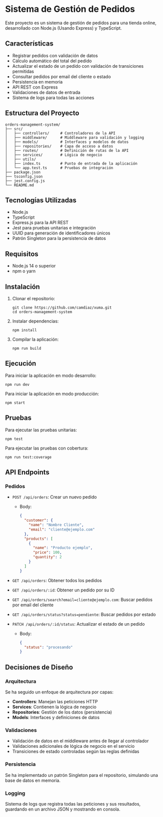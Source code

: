 # Sistema de Gestión de Pedidos

Este proyecto es un sistema de gestión de pedidos para una tienda online, desarrollado con Node.js (Usando Express) y TypeScript.

## Características

- Registrar pedidos con validación de datos
- Cálculo automático del total del pedido
- Actualizar el estado de un pedido con validación de transiciones permitidas
- Consultar pedidos por email del cliente o estado
- Persistencia en memoria
- API REST con Express
- Validaciones de datos de entrada
- Sistema de logs para todas las acciones

## Estructura del Proyecto

```
orders-management-system/
├── src/
│   ├── controllers/     # Controladores de la API
│   ├── middleware/      # Middleware para validación y logging
│   ├── models/          # Interfaces y modelos de datos
│   ├── repositories/    # Capa de acceso a datos
│   ├── routes/          # Definición de rutas de la API
│   ├── services/        # Lógica de negocio
│   ├── utils/           
│   ├── index.ts         # Punto de entrada de la aplicación
│   └── app.test.ts      # Pruebas de integración
├── package.json
├── tsconfig.json
├── jest.config.js
└── README.md
```

## Tecnologías Utilizadas

- Node.js
- TypeScript
- Express.js para la API REST
- Jest para pruebas unitarias e integración
- UUID para generación de identificadores únicos
- Patrón Singleton para la persistencia de datos

## Requisitos

- Node.js 14 o superior
- npm o yarn

## Instalación

1. Clonar el repositorio:
   ```
   git clone https://github.com/camdiaz/xuma.git
   cd orders-management-system
   ```

2. Instalar dependencias:
   ```
   npm install
   ```

3. Compilar la aplicación:
   ```
   npm run build
   ```

## Ejecución

Para iniciar la aplicación en modo desarrollo:
```
npm run dev
```

Para iniciar la aplicación en modo producción:
```
npm start
```

## Pruebas

Para ejecutar las pruebas unitarias:
```
npm test
```

Para ejecutar las pruebas con cobertura:
```
npm run test:coverage
```

## API Endpoints

### Pedidos

- `POST /api/orders`: Crear un nuevo pedido
  - Body: 
    ```json
    {
      "customer": {
        "name": "Nombre Cliente",
        "email": "cliente@ejemplo.com"
      },
      "products": [
        {
          "name": "Producto ejemplo",
          "price": 100,
          "quantity": 2
        }
      ]
    }
    ```

- `GET /api/orders`: Obtener todos los pedidos

- `GET /api/orders/:id`: Obtener un pedido por su ID

- `GET /api/orders/search?email=cliente@ejemplo.com`: Buscar pedidos por email del cliente

- `GET /api/orders/status?status=pendiente`: Buscar pedidos por estado

- `PATCH /api/orders/:id/status`: Actualizar el estado de un pedido
  - Body: 
    ```json
    {
      "status": "procesando"
    }
    ```

## Decisiones de Diseño

### Arquitectura

Se ha seguido un enfoque de arquitectura por capas:
- **Controllers**: Manejan las peticiones HTTP
- **Services**: Contienen la lógica de negocio
- **Repositories**: Gestión de los datos (persistencia)
- **Models**: Interfaces y definiciones de datos

### Validaciones

- Validación de datos en el middleware antes de llegar al controlador
- Validaciones adicionales de lógica de negocio en el servicio
- Transiciones de estado controladas según las reglas definidas

### Persistencia

Se ha implementado un patrón Singleton para el repositorio, simulando una base de datos en memoria.

### Logging

Sistema de logs que registra todas las peticiones y sus resultados, guardando en un archivo JSON y mostrando en consola.
